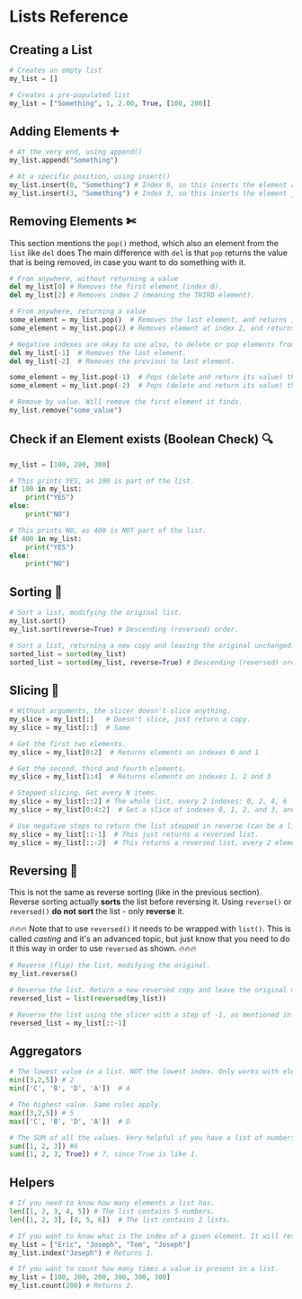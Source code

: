 # Lists Reference

## Creating a List 

```python
# Creates an empty list
my_list = []

# Creates a pre-populated list
my_list = ["Something", 1, 2.00, True, [100, 200]]
```

## Adding Elements ➕

```python
# At the very end, using append()
my_list.append("Something")

# At a specific position, using insert()
my_list.insert(0, "Something") # Index 0, so this inserts the element at the beginning.
my_list.insert(3, "Something") # Index 3, so this inserts the element just after index 2.
```

## Removing Elements ✄

This section mentions the `pop()` method, which also an element from the `list` like `del` does The main difference with 
`del` is that `pop` returns the value that is being removed, in case you want to do something with it. 

```python
# From anywhere, without returning a value
del my_list[0] # Removes the first element (index 0).
del my_list[2] # Removes index 2 (meaning the THIRD element).

# From anywhere, returning a value
some_element = my_list.pop()  # Removes the last element, and returns its value.
some_element = my_list.pop(2) # Removes element at index 2, and returns its value.

# Negative indexes are okay to use also, to delete or pop elements from the end.
del my_list[-1]  # Removes the last element.
del my_list[-2]  # Removes the previous to last element.

some_element = my_list.pop(-1)  # Pops (delete and return its value) the very last element.
some_element = my_list.pop(-2)  # Pops (delete and return its value) the second to last element.

# Remove by value. Will remove the first element it finds.
my_list.remove("some_value")
```

## Check if an Element exists (Boolean Check) 🔍

```python
my_list = [100, 200, 300]

# This prints YES, as 100 is part of the list.
if 100 in my_list:
    print("YES")
else:
    print("NO")

# This prints NO, as 400 is NOT part of the list.
if 400 in my_list:
    print("YES")
else:
    print("NO")
```

## Sorting 🔀

```python
# Sort a list, modifying the original list.
my_list.sort()
my_list.sort(reverse=True) # Descending (reversed) order.

# Sort a list, returning a new copy and leaving the original unchanged.
sorted_list = sorted(my_list)
sorted_list = sorted(my_list, reverse=True) # Descending (reversed) order.
```

## Slicing 🔪

```python
# Without arguments, the slicer doesn't slice anything.
my_slice = my_list[:]   # Doesn't slice, just return a copy.
my_slice = my_list[::]  # Same

# Get the first two elements.
my_slice = my_list[0:2]  # Returns elements on indexes 0 and 1

# Get the second, third and fourth elements.
my_slice = my_list[1:4]  # Returns elements on indexes 1, 2 and 3

# Stepped slicing. Get every N items.
my_slice = my_list[::2] # The whole list, every 2 indexes: 0, 2, 4, 6
my_slice = my_list[0:4:2]  # Get a slice of indexes 0, 1, 2, and 3, and THEN do the steps to return 0 and 2

# Use negative steps to return the list stepped in reverse (can be a little confusing).
my_slice = my_list[::-1]  # This just returns a reversed list.
my_slice = my_list[::-2]  # This returns a reversed list, every 2 elements, starting from the end.
```

## Reversing 🔁

This is not the same as reverse sorting (like in the previous section). Reverse sorting actually **sorts** the list 
before reversing it. Using `reverse()` or `reversed()` **do not sort** the list - only **reverse** it. 

🔥🔥🔥
Note that to use `reversed()` it needs to be wrapped with `list()`. This is called *casting* and it's an advanced
topic, but just know that you need to do it this way in order to use `reversed` as shown.
🔥🔥🔥

```python
# Reverse (flip) the list, modifying the original.
my_list.reverse()

# Reverse the list. Return a new reversed copy and leave the original unchanged.
reversed_list = list(reversed(my_list))

# Reverse the list using the slicer with a step of -1, as mentioned in the previous section.
reversed_list = my_list[::-1]
```

## Aggregators

```python
# The lowest value in a list. NOT the lowest index. Only works with elements of the same type (numbers and strings).
min([3,2,5]) # 2
min(['C', 'B', 'D', 'A'])  # A

# The highest value. Same rules apply.
max([3,2,5]) # 5
max(['C', 'B', 'D', 'A'])  # D

# The SUM of all the values. Very helpful if you have a list of numbers and need to add them up quick!
sum([1, 2, 3]) #6
sum([1, 2, 3, True]) # 7, since True is like 1.
```

## Helpers
```python
# If you need to know how many elements a list has.
len([1, 2, 3, 4, 5]) # The list contains 5 numbers.
len([1, 2, 3], [4, 5, 6])  # The list contains 2 lists.

# If you want to know what is the index of a given element. It will return the first one it finds.
my_list = ["Eric", "Joseph", "Tom", "Joseph"]
my_list.index("Joseph") # Returns 1.

# If you want to count how many times a value is present in a list.
my_list = [100, 200, 200, 300, 300, 300]
my_list.count(200) # Returns 2.
```